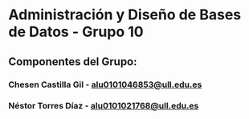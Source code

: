 # Administración y Diseño de Bases de Datos - Grupo 10
 ## Componentes del Grupo:
 ### Chesen Castilla Gil - alu0101046853@ull.edu.es
 ### Néstor Torres Díaz - alu0101021768@ull.edu.es

